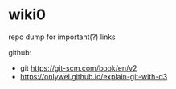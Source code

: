 # wiki0
repo dump for important(?) links




github: 
- git https://git-scm.com/book/en/v2
- https://onlywei.github.io/explain-git-with-d3

